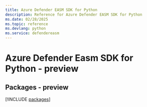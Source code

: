 ```yaml
---
title: Azure Defender EASM SDK for Python
description: Reference for Azure Defender EASM SDK for Python
ms.date: 02/28/2025
ms.topic: reference
ms.devlang: python
ms.service: defendereasm
---
```

# Azure Defender Easm SDK for Python - preview
## Packages - preview
[!INCLUDE [packages](defender-easm-index.md)]